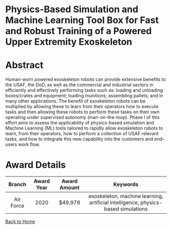 
Physics-Based Simulation and Machine Learning Tool Box for Fast and Robust Training of a Powered Upper Extremity Exoskeleton
============================================================================================================================

# Abstract


Human-worn powered exoskeleton robots can provide extensive benefits to the USAF, the DoD, as well as the commercial and industrial sectors in efficiently and effectively performing tasks such as: loading and unloading boxes/crates and equipment; loading munitions; assembling pallets; and in many other applications. The benefit of exoskeleton robots can be multiplied by allowing these to learn from their operators how to execute tasks and then allowing these robots to perform these tasks on their own operating under supervised autonomy (man-on-the-loop). Phase I of this effort aims to assess the applicability of physics-based simulation and Machine Learning (ML) tools tailored to rapidly allow exoskeleton robots to learn, from their operators, how to perform a collection of USAF relevant tasks, and how to integrate this new capability into the customers and end-users work flow.  

# Award Details

|Branch|Award Year|Award Amount|Keywords|
| :---: | :---: | :---: | :---: |
|Air Force|2020|$49,978|exoskeleton, machine learning, artificial intelligence, physics-based simulations|
  
  


[Back to Home](https://github.com/chrischow/dod_sbir_awards#1668)